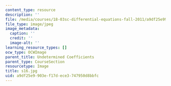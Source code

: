 ```yaml
---
content_type: resource
description: ''
file: /media/courses/18-03sc-differential-equations-fall-2011/a9df25e9903ef17dece3747950d8bbfc_s16.jpg
file_type: image/jpeg
image_metadata:
  caption: ''
  credit: ''
  image-alt: ''
learning_resource_types: []
ocw_type: OCWImage
parent_title: Undetermined Coefficients
parent_type: CourseSection
resourcetype: Image
title: s16.jpg
uid: a9df25e9-903e-f17d-ece3-747950d8bbfc
---
```

